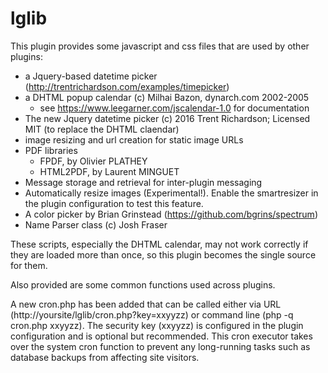 lglib
=====

This plugin provides some javascript and css files that are used by other
plugins:

- a Jquery-based datetime picker (http://trentrichardson.com/examples/timepicker)
- a DHTML popup calendar (c) Milhai Bazon, dynarch.com 2002-2005
  - see https://www.leegarner.com/jscalendar-1.0 for documentation
- The new Jquery datetime picker (c) 2016 Trent Richardson; Licensed MIT (to replace the DHTML claendar)
- image resizing and url creation for static image URLs
- PDF libraries
  * FPDF, by Olivier PLATHEY
  * HTML2PDF, by Laurent MINGUET
- Message storage and retrieval for inter-plugin messaging
- Automatically resize images (Experimental!). Enable the smartresizer
in the plugin configuration to test this feature.
- A color picker by Brian Grinstead (https://github.com/bgrins/spectrum)
- Name Parser class (c) Josh Fraser

These scripts, especially the DHTML calendar, may not work correctly if they are
loaded more than once, so this plugin becomes the single source for them.

Also provided are some common functions used across plugins.

A new cron.php has been added that can be called either via URL
(http://yoursite/lglib/cron.php?key=xxyyzz) or command line
(php -q cron.php xxyyzz). The security key (xxyyzz) is configured in the
plugin configuration and is optional but recommended. This cron executor
takes over the system cron function to prevent any long-running tasks such
as database backups from affecting site visitors.
